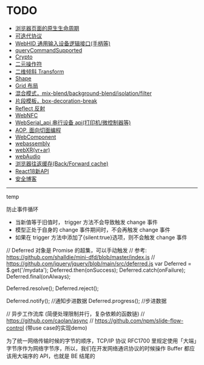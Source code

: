 # TODO

- [浏览器页面的原生生命周期](https://juejin.cn/post/6906779518040539144)
- [可迭代协议](https://developer.mozilla.org/zh-CN/docs/Web/JavaScript/Reference/Iteration_protocols)
- [WebHID 通用输入设备逻辑接口(手柄等)](https://web.dev/hid/)
- [queryCommandSupported](https://github.com/microsoft/vscode/blob/ad91637f6a8ac84fcd8ac1b5449127c3460e828e/src/vs/editor/contrib/clipboard/clipboard.ts#L25)
- [Crypto](https://developer.mozilla.org/en-US/docs/Web/API/Web_Crypto_API)
- [二元操作符](https://developer.mozilla.org/zh-CN/docs/Web/JavaScript/Reference/Operators/Bitwise_Operators)
- [二维倾斜 Transform](https://developer.mozilla.org/zh-CN/docs/Web/CSS/transform-function/skew)
- [Shape](https://developer.mozilla.org/zh-CN/docs/Web/CSS/shape-outside)
- [Grid 布局](https://developer.mozilla.org/zh-CN/docs/Web/CSS/grid-auto-flow)
- [混合模式，mix-blend/background-blend/isolation/filter](https://developer.mozilla.org/zh-CN/docs/Web/CSS/mix-blend-mode)
- [片段模板，box-decoration-break](https://developer.mozilla.org/en-US/docs/Web/CSS/box-decoration-break)
- [Reflect 反射](https://developer.mozilla.org/zh-CN/docs/Web/JavaScript/Reference/Global_Objects/Reflect)
- [WebNFC](https://web.dev/nfc/)
- [WebSerial_api 串行设备 api(打印机/微控制器等)](https://wicg.github.io/serial/)
- [AOP, 面向切面编程](https://juejin.cn/post/6903484050095210509)
- [WebComponent](https://developer.mozilla.org/en-US/docs/Web/Web_Components)
- [webassembly](https://wasmbyexample.dev/home.en-us.html#)
- [webXR(vr+ar)](https://developer.mozilla.org/zh-CN/docs/Web/API/WebXR_Device_API)
- [webAudio](https://developer.mozilla.org/zh-TW/docs/Web/API/Web_Audio_API)
- [浏览器往返缓存(Back/Forward cache)](https://www.cnblogs.com/SyMind/p/8485332.html)
- [React18新API](https://thisweekinreact.com/articles/useSyncExternalStore-the-underrated-react-api)
- [安全博客](https://blog.huli.tw/)

****
temp

防止事件循环
- 当新值等于旧值时， trigger 方法不会导致触发 change 事件
- 模型正处于自身的 change 事件期间时，不会再触发 change 事件
- 如果在 trigger 方法中添加了{silent:true}选项，则不会触发 change 事件


// Deferred 对象是 Promise 的超集，可以手动触发
// 参考: https://github.com/shalldie/mini-dfd/blob/master/index.js
//      https://github.com/jquery/jquery/blob/main/src/deferred.js
var Deferred = $.get('/mydata');
Deferred.then(onSuccess);
Deferred.catch(onFailure);
Deferred.final(onAlways);

Deferred.resolve();
Deferred.reject();

Deferred.notify();  //通知步进数据
Deferred.progress();  //步进数据

// 异步工作流库 (简便处理限制并行，复杂依赖的函数链)
// https://github.com/caolan/async
// https://github.com/npm/slide-flow-control (带use case的实现demo)

为了统一网络传输时候的字节的顺序，TCP/IP 协议 RFC1700 里规定使用「大端」字节序作为网络字节序，所以，我们在开发网络通讯协议的时候操作 Buffer 都应该用大端序的 API，也就是 BE 结尾的
